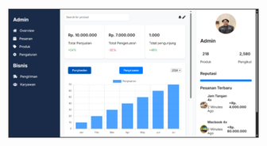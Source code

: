 ![image alt](https://github.com/maxxza212/Website-Admin-Suka-Suka/blob/938f806d531ffd3bcfc6ecba159a59e031e0680e/Screenshot%202024-11-18%20223607.png)
